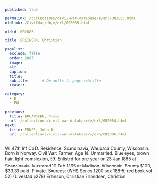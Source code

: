 ```yaml
---
published: true

permalink: /collections/civil-war-database/e/erl/002085.html
oldlink: /CivilWar/db/e/erl/002085.html

oldid: 002085

title: ERLINSON, Christian

pagelist:
  exclude: false
  order: 2085
  image: 
  alt:
  caption:
  title:
  subtitle:      # Defaults to page subtitle
  teaser:

category: 
  - E 
  - ERL

previous:
  title: ERLANDSEN, Truls
  url: /collections/civil-war-database/e/erl/002084.html  
next:
  title: ERNES, John H.
  url: /collections/civil-war-database/e/ern/002086.html   
---
```

WI 47th Inf Co D. Residence: Scandinavia, Waupaca County, Wisconsin. Born in Norway. Civil War: Farmer. Age 18. Unmarried. Blue eyes, brown hair, light complexion, 5&#146;9&#148;. Enlisted for one year on 23 Jan 1865 at Scandinavia. Mustered 10 Feb 1865 at Madison, Wisconsin. Bounty $100, $33.33 paid. Private. Sources: (WHS Series 1200 box 188-5; red book vol 52) (Ulvestad p279) &#147;Erlanson, Christian&#148; &#147;Erlandsen, Christian&#148;